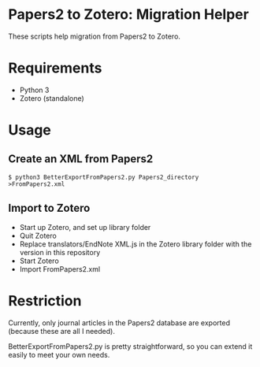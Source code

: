 # Papers2 to Zotero: Migration Helper

These scripts help migration from Papers2 to Zotero.

# Requirements

* Python 3
* Zotero (standalone)

# Usage

## Create an XML from Papers2

```
$ python3 BetterExportFromPapers2.py Papers2_directory >FromPapers2.xml
```

## Import to Zotero

* Start up Zotero, and set up library folder
* Quit Zotero
* Replace translators/EndNote XML.js in the Zotero library folder with the version in this repository
* Start Zotero
* Import FromPapers2.xml

# Restriction

Currently, only journal articles in the Papers2 database are exported (because these are all I needed).

BetterExportFromPapers2.py is pretty straightforward, so you can extend it easily to meet your own needs.

